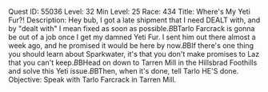 Quest ID: 55036
Level: 32
Min Level: 25
Race: 434
Title: Where's My Yeti Fur?!
Description: Hey bub, I got a late shipment that I need DEALT with, and by "dealt with" I mean fixed as soon as possible.$B$BTarlo Farcrack is gonna be out of a job once I get my damned Yeti Fur. I sent him out there almost a week ago, and he promised it would be here by now.$B$BIf there's one thing you should learn about Sparkwater, it's that you don't make promises to Laz that you can't keep.$B$BHead on down to Tarren Mill in the Hillsbrad Foothills and solve this Yeti issue.$B$BThen, when it's done, tell Tarlo HE'S done.
Objective: Speak with Tarlo Farcrack in Tarren Mill.
